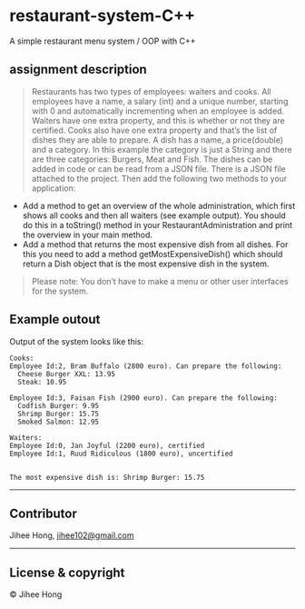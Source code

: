 # restaurant-system-C++
A simple restaurant menu system / OOP with C++

## assignment description

> Restaurants has two types of employees: waiters and cooks. All employees have a name, a salary (int) and a unique number, starting with 0 and automatically incrementing when an employee is added.
Waiters have one extra property, and this is whether or not they are certified. Cooks also have one extra property and that’s the list of dishes they are able to prepare. A dish has a name, a price(double) and a category. In this example the category is just a String and there are three categories: Burgers, Meat and Fish. 
The dishes can be added in code or can be read from a JSON file. There is a JSON file attached to the project. Then add the following two methods to your application:
-	Add a method to get an overview of the whole administration, which first shows all cooks and then all waiters (see example output). You should do this in a toString() method in your RestaurantAdministration and print the overview in your main method.
-	Add a method that returns the most expensive dish from all dishes. For this you need to add a method getMostExpensiveDish() which should return a Dish object that is the most expensive dish in the system.


> Please note: You don’t have to make a menu or other user interfaces for the system.


## Example outout

Output of the system looks like this:
```text
Cooks:
Employee Id:2, Bram Buffalo (2800 euro). Can prepare the following:
  Cheese Burger XXL: 13.95
  Steak: 10.95

Employee Id:3, Faisan Fish (2900 euro). Can prepare the following:
  Codfish Burger: 9.95
  Shrimp Burger: 15.75
  Smoked Salmon: 12.95

Waiters:
Employee Id:0, Jan Joyful (2200 euro), certified
Employee Id:1, Ruud Ridiculous (1800 euro), uncertified


The most expensive dish is: Shrimp Burger: 15.75

```
---

## Contributor
Jihee Hong, <jihee102@gmail.com>

---
## License & copyright
© Jihee Hong

